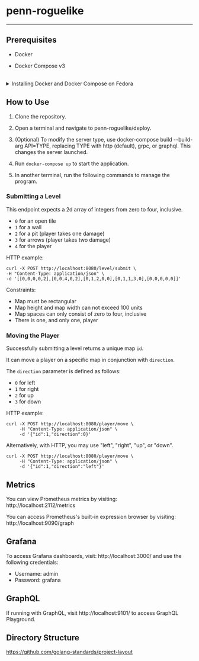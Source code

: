 # penn-roguelike

---

## Prerequisites

- Docker

- Docker Compose v3

<br>
<details>
<summary>Installing Docker and Docker Compose on Fedora </summary>

Install Docker:

```
sudo dnf -y install dnf-plugins-core
sudo dnf config-manager --add-repo https://download.docker.com/linux/fedora/docker-ce.repo
sudo dnf install docker-ce docker-ce-cli containerd.io docker-buildx-plugin docker-compose-plugin
```

Install Docker Compose:

```console
sudo dnf -y install docker-compose
```

Start Docker:

```console
sudo systemctl start docker
```

</details>

## How to Use

1. Clone the repository.

2. Open a terminal and navigate to penn-roguelike/deploy. 
   
3. (Optional) To modify the server type, use docker-compose build --build-arg API=TYPE, replacing TYPE with http (default), grpc, or graphql. This changes the server launched.

4. Run `docker-compose up` to start the application.

5. In another terminal, run the following commands to manage the program.



### Submitting a Level

This endpoint expects a 2d array of integers from zero to four, inclusive.

- `0` for an open tile
- `1` for a wall
- `2` for a pit (player takes one damage)
- `3` for arrows (player takes two damage)
- `4` for the player

HTTP example:
```shell
curl -X POST http://localhost:8080/level/submit \
-H "Content-Type: application/json" \
-d '[[0,0,0,0,2],[0,0,4,0,2],[0,1,2,0,0],[0,1,1,3,0],[0,0,0,0,0]]'
```

Constraints:
- Map must be rectangular
- Map height and map width can not exceed 100 units
- Map spaces can only consist of zero to four, inclusive
- There is one, and only one, player

### Moving the Player

Successfully submitting a level returns a unique map `id`. 

It can move a player on a specific map in conjunction with `direction`.

The `direction` parameter is defined as follows:

- `0` for left
- `1` for right
- `2` for up
- `3` for down

HTTP example:
```shell
curl -X POST http://localhost:8080/player/move \
     -H "Content-Type: application/json" \
     -d '{"id":1,"direction":0}'
```

Alternatively, with HTTP, you may use "left", "right", "up", or "down".
```shell
curl -X POST http://localhost:8080/player/move \
     -H "Content-Type: application/json" \
     -d '{"id":1,"direction":"left"}'
```

## Metrics
You can view Prometheus metrics by visiting: <br>
http://localhost:2112/metrics

You can access Prometheus's built-in expression browser by visiting: <br>
http://localhost:9090/graph

## Grafana
To access Grafana dashboards, visit: http://localhost:3000/ and use the following credentials:
- Username: admin
- Password: grafana

## GraphQL
If running with GraphQL, visit http://localhost:9101/ to access GraphQL Playground.

## Directory Structure

https://github.com/golang-standards/project-layout
